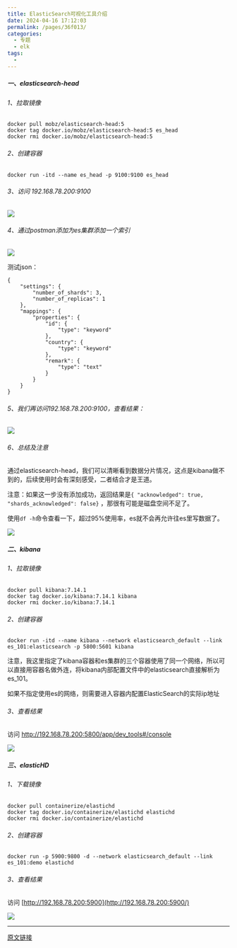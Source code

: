 ```yaml
---
title: ElasticSearch可视化工具介绍
date: 2024-04-16 17:12:03
permalink: /pages/36f013/
categories:
  - 专题
  - elk
tags:
  - 
---
```


##### 一、elasticsearch-head

###### 1、拉取镜像

```
docker pull mobz/elasticsearch-head:5
docker tag docker.io/mobz/elasticsearch-head:5 es_head
docker rmi docker.io/mobz/elasticsearch-head:5
```

###### 2、创建容器

```
docker run -itd --name es_head -p 9100:9100 es_head
```

###### 3、访问 192.168.78.200:9100

![](http://pic.zzppjj.top/LightPicture/2024/04/ecf46e9f9e6fa1e0.png)

###### 4、通过postman添加为es集群添加一个索引

![](http://pic.zzppjj.top/LightPicture/2024/04/17ea87a0734aba11.png)

测试json：

```
{
    "settings": {
        "number_of_shards": 3,
        "number_of_replicas": 1
    },
    "mappings": {
        "properties": {
            "id": {
                "type": "keyword"
            },
            "country": {
                "type": "keyword"
            },
            "remark": {
                "type": "text"
            }
        }
    }
}
```

###### 5、我们再访问192.168.78.200:9100，查看结果：

![](http://pic.zzppjj.top/LightPicture/2024/04/4810b1b47eb83096.png)

###### 6、总结及注意

通过elasticsearch-head，我们可以清晰看到数据分片情况，这点是kibana做不到的，后续使用时会有深刻感受，二者结合才是王道。

注意：如果这一步没有添加成功，返回结果是`{ "acknowledged": true, "shards_acknowledged": false}` ，那很有可能是磁盘空间不足了。

使用`df -h`命令查看一下，超过95%使用率，es就不会再允许往es里写数据了。

![](http://pic.zzppjj.top/LightPicture/2024/04/dbdd2e73003e9e2d.png)

##### 二、kibana

###### 1、拉取镜像

```
docker pull kibana:7.14.1
docker tag docker.io/kibana:7.14.1 kibana
docker rmi docker.io/kibana:7.14.1
```

###### 2、创建容器

```
docker run -itd --name kibana --network elasticsearch_default --link es_101:elasticsearch -p 5800:5601 kibana
```

注意，我这里指定了kibana容器和es集群的三个容器使用了同一个网络，所以可以直接用容器名做外连，将kibana内部配置文件中的elasticsearch直接解析为es_101。

如果不指定使用es的网络，则需要进入容器内配置ElasticSearch的实际ip地址

###### 3、查看结果

访问 http://192.168.78.200:5800/app/dev_tools#/console

![](http://pic.zzppjj.top/LightPicture/2024/04/081b411f480b6522.png)

##### 三、elasticHD

###### 1、下载镜像

```
docker pull containerize/elastichd
docker tag docker.io/containerize/elastichd elastichd
docker rmi docker.io/containerize/elastichd
```

###### 2、创建容器

```
docker run -p 5900:9800 -d --network elasticsearch_default --link es_101:demo elastichd
```

###### 3、查看结果

访问 [http://192.168.78.200:5900](http://192.168.78.200:5900/)

![](http://pic.zzppjj.top/LightPicture/2024/04/a10660c4f291678f.png)

---

[原文链接](https://www.haveyb.com/article/2830)
